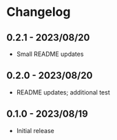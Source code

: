 # Changelog

[comment]: # (Changes since last release go here)

## 0.2.1 - 2023/08/20

- Small README updates

## 0.2.0 - 2023/08/20

- README updates; additional test

## 0.1.0 - 2023/08/19

- Initial release
